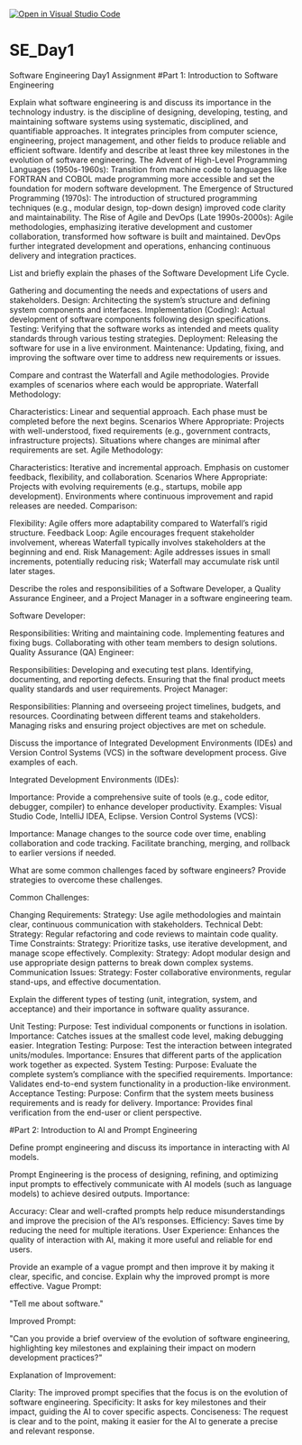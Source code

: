 [![Open in Visual Studio Code](https://classroom.github.com/assets/open-in-vscode-2e0aaae1b6195c2367325f4f02e2d04e9abb55f0b24a779b69b11b9e10269abc.svg)](https://classroom.github.com/online_ide?assignment_repo_id=18351332&assignment_repo_type=AssignmentRepo)
# SE_Day1
Software Engineering Day1 Assignment
#Part 1: Introduction to Software Engineering

Explain what software engineering is and discuss its importance in the technology industry.
is the discipline of designing, developing, testing, and maintaining software systems using systematic, disciplined, and quantifiable approaches. It integrates principles from computer science, engineering, project management, and other fields to produce reliable and efficient software.
Identify and describe at least three key milestones in the evolution of software engineering.
The Advent of High-Level Programming Languages (1950s-1960s):
Transition from machine code to languages like FORTRAN and COBOL made programming more accessible and set the foundation for modern software development.
The Emergence of Structured Programming (1970s):
The introduction of structured programming techniques (e.g., modular design, top-down design) improved code clarity and maintainability.
The Rise of Agile and DevOps (Late 1990s-2000s):
Agile methodologies, emphasizing iterative development and customer collaboration, transformed how software is built and maintained. DevOps further integrated development and operations, enhancing continuous delivery and integration practices.

List and briefly explain the phases of the Software Development Life Cycle.

Gathering and documenting the needs and expectations of users and stakeholders.
Design:
Architecting the system’s structure and defining system components and interfaces.
Implementation (Coding):
Actual development of software components following design specifications.
Testing:
Verifying that the software works as intended and meets quality standards through various testing strategies.
Deployment:
Releasing the software for use in a live environment.
Maintenance:
Updating, fixing, and improving the software over time to address new requirements or issues.

Compare and contrast the Waterfall and Agile methodologies. Provide examples of scenarios where each would be appropriate.
Waterfall Methodology:

Characteristics:
Linear and sequential approach.
Each phase must be completed before the next begins.
Scenarios Where Appropriate:
Projects with well-understood, fixed requirements (e.g., government contracts, infrastructure projects).
Situations where changes are minimal after requirements are set.
Agile Methodology:

Characteristics:
Iterative and incremental approach.
Emphasis on customer feedback, flexibility, and collaboration.
Scenarios Where Appropriate:
Projects with evolving requirements (e.g., startups, mobile app development).
Environments where continuous improvement and rapid releases are needed.
Comparison:

Flexibility: Agile offers more adaptability compared to Waterfall’s rigid structure.
Feedback Loop: Agile encourages frequent stakeholder involvement, whereas Waterfall typically involves stakeholders at the beginning and end.
Risk Management: Agile addresses issues in small increments, potentially reducing risk; Waterfall may accumulate risk until later stages.


Describe the roles and responsibilities of a Software Developer, a Quality Assurance Engineer, and a Project Manager in a software engineering team.

Software Developer:

Responsibilities:
Writing and maintaining code.
Implementing features and fixing bugs.
Collaborating with other team members to design solutions.
Quality Assurance (QA) Engineer:

Responsibilities:
Developing and executing test plans.
Identifying, documenting, and reporting defects.
Ensuring that the final product meets quality standards and user requirements.
Project Manager:

Responsibilities:
Planning and overseeing project timelines, budgets, and resources.
Coordinating between different teams and stakeholders.
Managing risks and ensuring project objectives are met on schedule.

Discuss the importance of Integrated Development Environments (IDEs) and Version Control Systems (VCS) in the software development process. Give examples of each.

Integrated Development Environments (IDEs):

Importance:
Provide a comprehensive suite of tools (e.g., code editor, debugger, compiler) to enhance developer productivity.
Examples: Visual Studio Code, IntelliJ IDEA, Eclipse.
Version Control Systems (VCS):

Importance:
Manage changes to the source code over time, enabling collaboration and code tracking.
Facilitate branching, merging, and rollback to earlier versions if needed.

What are some common challenges faced by software engineers? Provide strategies to overcome these challenges.

Common Challenges:

Changing Requirements:
Strategy: Use agile methodologies and maintain clear, continuous communication with stakeholders.
Technical Debt:
Strategy: Regular refactoring and code reviews to maintain code quality.
Time Constraints:
Strategy: Prioritize tasks, use iterative development, and manage scope effectively.
Complexity:
Strategy: Adopt modular design and use appropriate design patterns to break down complex systems.
Communication Issues:
Strategy: Foster collaborative environments, regular stand-ups, and effective documentation.

Explain the different types of testing (unit, integration, system, and acceptance) and their importance in software quality assurance.

Unit Testing:
Purpose: Test individual components or functions in isolation.
Importance: Catches issues at the smallest code level, making debugging easier.
Integration Testing:
Purpose: Test the interaction between integrated units/modules.
Importance: Ensures that different parts of the application work together as expected.
System Testing:
Purpose: Evaluate the complete system’s compliance with the specified requirements.
Importance: Validates end-to-end system functionality in a production-like environment.
Acceptance Testing:
Purpose: Confirm that the system meets business requirements and is ready for delivery.
Importance: Provides final verification from the end-user or client perspective.

#Part 2: Introduction to AI and Prompt Engineering


Define prompt engineering and discuss its importance in interacting with AI models.

Prompt Engineering is the process of designing, refining, and optimizing input prompts to effectively communicate with AI models (such as language models) to achieve desired outputs.
Importance:

Accuracy: Clear and well-crafted prompts help reduce misunderstandings and improve the precision of the AI’s responses.
Efficiency: Saves time by reducing the need for multiple iterations.
User Experience: Enhances the quality of interaction with AI, making it more useful and reliable for end users.

Provide an example of a vague prompt and then improve it by making it clear, specific, and concise. Explain why the improved prompt is more effective.
Vague Prompt:

"Tell me about software."

Improved Prompt:

"Can you provide a brief overview of the evolution of software engineering, highlighting key milestones and explaining their impact on modern development practices?"

Explanation of Improvement:

Clarity: The improved prompt specifies that the focus is on the evolution of software engineering.
Specificity: It asks for key milestones and their impact, guiding the AI to cover specific aspects.
Conciseness: The request is clear and to the point, making it easier for the AI to generate a precise and relevant response.
